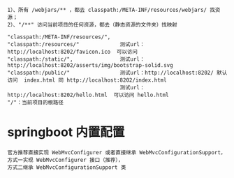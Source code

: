     1）、所有 /webjars/** ，都去 classpath:/META-INF/resources/webjars/ 找资源；
    2）、"/**" 访问当前项目的任何资源，都去（静态资源的文件夹）找映射
    
    "classpath:/META-INF/resources/",   
    "classpath:/resources/"             测试url：http://localhost:8202/favicon.ico  可以访问
    "classpath:/static/",               测试url：http://localhost:8202/asserts/img/bootstrap-solid.svg
    "classpath:/public/"                测试url：http://localhost:8202/ 默认访问  index.html 同 http://localhost:8202/index.html
                                        测试url：http://localhost:8202/hello.html  可以访问 hello.html
    "/"：当前项目的根路径
    
    
# springboot 内置配置
    官方推荐直接实现 WebMvcConfigurer 或者直接继承 WebMvcConfigurationSupport，
    方式一实现 WebMvcConfigurer 接口（推荐），
    方式二继承 WebMvcConfigurationSupport 类